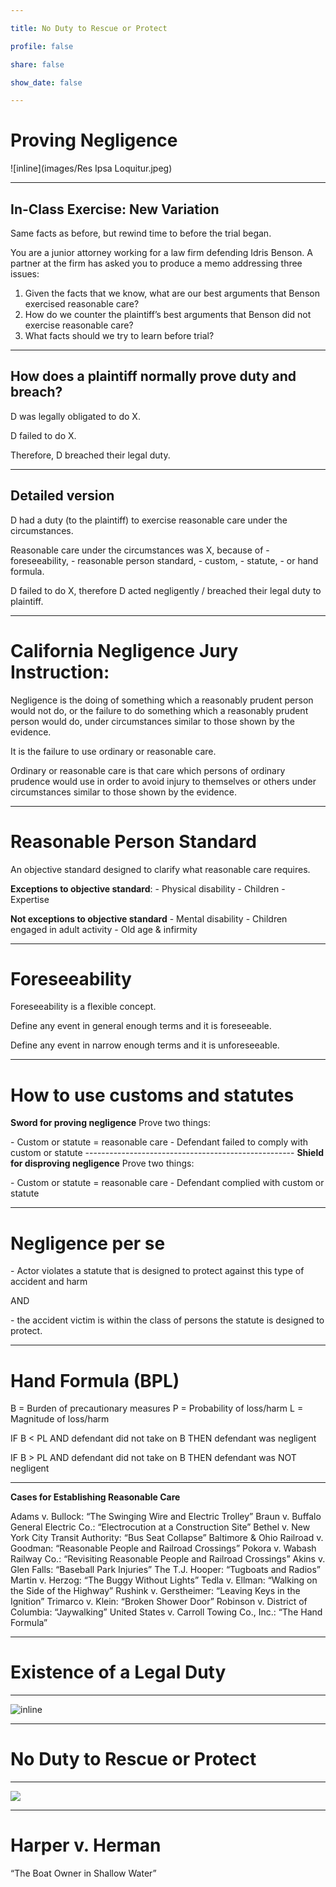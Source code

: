```yaml
---

title: No Duty to Rescue or Protect

profile: false

share: false

show_date: false

---
```



# Proving Negligence

![inline](images/Res Ipsa Loquitur.jpeg)

---

## In-Class Exercise: New Variation

Same facts as before, but rewind time to before the trial began.

You are a junior attorney working for a law firm defending Idris Benson. A partner at the firm has asked you to produce a memo addressing three issues:

1) Given the facts that we know, what are our best arguments that Benson exercised reasonable care? 
2) How do we counter the plaintiff’s best arguments that Benson did not exercise reasonable care?
3) What facts should we try to learn before trial?

---

## How does a plaintiff normally prove duty and breach?

D was legally obligated to do X.

D failed to do X.

Therefore, D breached their legal duty.

---

## Detailed version

D had a duty (to the plaintiff) to exercise reasonable care under the circumstances.

Reasonable care under the circumstances was X, because of
\- foreseeability,
\- reasonable person standard,
\- custom,
\- statute,
\- or hand formula.

D failed to do X, therefore D acted negligently / breached their legal duty to plaintiff.

---

# California Negligence Jury Instruction:

Negligence is the doing of something which a reasonably prudent person would not do, or the failure to do something which a reasonably prudent person would do, under circumstances similar to those shown by the evidence.

It is the failure to use ordinary or reasonable care.

Ordinary or reasonable care is that care which persons of ordinary prudence would use in order to avoid injury to themselves or others under circumstances similar to those shown by the evidence.

---

# Reasonable Person Standard

An objective standard designed to clarify what reasonable care requires.

**Exceptions to objective standard**:
\- Physical disability
\- Children
\- Expertise

**Not exceptions to objective standard**
\- Mental disability
\- Children engaged in adult activity
\- Old age & infirmity

---

# Foreseeability

Foreseeability is a flexible concept.

Define any event in general enough terms and it is foreseeable.

Define any event in narrow enough terms and it is unforeseeable.

---

# How to use customs and statutes

**Sword for proving negligence**
Prove two things:

\- Custom or statute = reasonable care
\- Defendant failed to comply with custom or statute
\----------------------------------------------------
**Shield for disproving negligence**
Prove two things:

\- Custom or statute = reasonable care
\- Defendant complied with custom or statute

---

# Negligence per se

\- Actor violates a statute that is designed to protect against this type of accident and harm

AND

\- the accident victim is within the class of persons the statute is designed to protect.

---

# Hand Formula (BPL)

B = Burden of precautionary measures
P = Probability of loss/harm
L = Magnitude of loss/harm

IF B < PL 
AND defendant did not take on B
THEN defendant was negligent

IF B > PL
AND defendant did not take on B
THEN defendant was NOT negligent

---

**Cases for Establishing Reasonable Care**

Adams v. Bullock: “The Swinging Wire and Electric Trolley”
Braun v. Buffalo General Electric Co.: “Electrocution at a Construction Site”
Bethel v. New York City Transit Authority: “Bus Seat Collapse”
Baltimore & Ohio Railroad v. Goodman: “Reasonable People and Railroad Crossings”
Pokora v. Wabash Railway Co.: “Revisiting Reasonable People and Railroad Crossings”
Akins v. Glen Falls: “Baseball Park Injuries”
The T.J. Hooper: “Tugboats and Radios” 
Martin v. Herzog: “The Buggy Without Lights” 
Tedla v. Ellman: “Walking on the Side of the Highway” 
Rushink v. Gerstheimer: “Leaving Keys in the Ignition” 
Trimarco v. Klein: “Broken Shower Door” 
Robinson v. District of Columbia: “Jaywalking” 
United States v. Carroll Towing Co., Inc.: “The Hand Formula”

---

# Existence of a Legal Duty

---

![inline](images/duty-2.jpg)

---

# No Duty to Rescue or Protect

---


![](images/no_duty.jpeg)

---

# Harper v. Herman

“The Boat Owner in Shallow Water”

